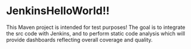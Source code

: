 # JenkinsHelloWorld!!
This Maven project is intended for test purposes! The goal is to integrate the src code with Jenkins, and to perform static code analysis which will provide dashboards reflecting overall coverage and quality. 

